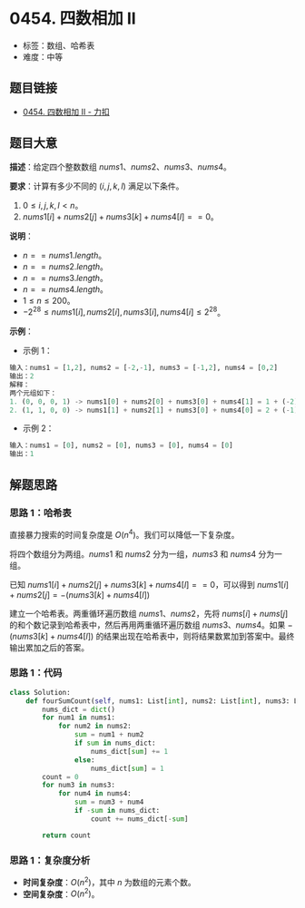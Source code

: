 # 0454. 四数相加 II

- 标签：数组、哈希表
- 难度：中等

## 题目链接

- [0454. 四数相加 II - 力扣](https://leetcode.cn/problems/4sum-ii/)

## 题目大意

**描述**：给定四个整数数组 $nums1$、$nums2$、$nums3$、$nums4$。

**要求**：计算有多少不同的 $(i, j, k, l)$ 满足以下条件。

1. $0 \le i, j, k, l < n$。
2. $nums1[i] + nums2[j] + nums3[k] + nums4[l] == 0$。

**说明**：

- $n == nums1.length$。
- $n == nums2.length$。
- $n == nums3.length$。
- $n == nums4.length$。
- $1 \le n \le 200$。
- $-2^{28} \le nums1[i], nums2[i], nums3[i], nums4[i] \le 2^{28}$。

**示例**：

- 示例 1：

```python
输入：nums1 = [1,2], nums2 = [-2,-1], nums3 = [-1,2], nums4 = [0,2]
输出：2
解释：
两个元组如下：
1. (0, 0, 0, 1) -> nums1[0] + nums2[0] + nums3[0] + nums4[1] = 1 + (-2) + (-1) + 2 = 0
2. (1, 1, 0, 0) -> nums1[1] + nums2[1] + nums3[0] + nums4[0] = 2 + (-1) + (-1) + 0 = 0
```

- 示例 2：

```python
输入：nums1 = [0], nums2 = [0], nums3 = [0], nums4 = [0]
输出：1
```

## 解题思路

### 思路 1：哈希表

直接暴力搜索的时间复杂度是 $O(n^4)$。我们可以降低一下复杂度。

将四个数组分为两组。$nums1$ 和 $nums2$ 分为一组，$nums3$ 和 $nums4$ 分为一组。

已知 $nums1[i] + nums2[j] + nums3[k] + nums4[l] == 0$，可以得到 $nums1[i] + nums2[j] = -(nums3[k] + nums4[l])$

建立一个哈希表。两重循环遍历数组 $nums1$、$nums2$，先将 $nums[i] + nums[j]$ 的和个数记录到哈希表中，然后再用两重循环遍历数组 $nums3$、$nums4$。如果 $-(nums3[k] + nums4[l])$ 的结果出现在哈希表中，则将结果数累加到答案中。最终输出累加之后的答案。

### 思路 1：代码

```python
class Solution:
    def fourSumCount(self, nums1: List[int], nums2: List[int], nums3: List[int], nums4: List[int]) -> int:
        nums_dict = dict()
        for num1 in nums1:
            for num2 in nums2:
                sum = num1 + num2
                if sum in nums_dict:
                    nums_dict[sum] += 1
                else:
                    nums_dict[sum] = 1
        count = 0
        for num3 in nums3:
            for num4 in nums4:
                sum = num3 + num4
                if -sum in nums_dict:
                    count += nums_dict[-sum]

        return count
```

### 思路 1：复杂度分析

- **时间复杂度**：$O(n^2)$，其中 $n$ 为数组的元素个数。
- **空间复杂度**：$O(n^2)$。

